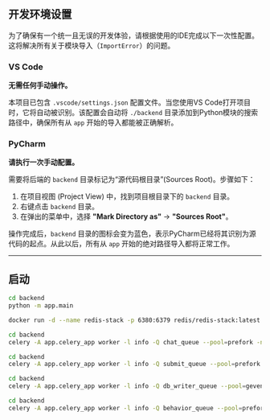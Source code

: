 ## 开发环境设置

为了确保有一个统一且无误的开发体验，请根据使用的IDE完成以下一次性配置。这将解决所有关于模块导入（`ImportError`）的问题。

### VS Code

**无需任何手动操作。**

本项目已包含 `.vscode/settings.json` 配置文件。当您使用VS Code打开项目时，它将自动被识别。该配置会自动将 `./backend` 目录添加到Python模块的搜索路径中，确保所有从 `app` 开始的导入都能被正确解析。

### PyCharm 

**请执行一次手动配置。**

需要将后端的 `backend` 目录标记为“源代码根目录”(Sources Root)。步骤如下：

1.  在项目视图 (Project View) 中，找到项目根目录下的 `backend` 目录。
2.  右键点击 `backend` 目录。
3.  在弹出的菜单中，选择 **"Mark Directory as"** -> **"Sources Root"**。

操作完成后，`backend` 目录的图标会变为蓝色，表示PyCharm已经将其识别为源代码的起点。从此以后，所有从 `app` 开始的绝对路径导入都将正常工作。

---


## 启动

```zsh
cd backend
python -m app.main
```

```zsh
docker run -d --name redis-stack -p 6380:6379 redis/redis-stack:latest
```

```zsh
cd backend
celery -A app.celery_app worker -l info -Q chat_queue --pool=prefork -n ai_worker@%h
```

```zsh
cd backend
celery -A app.celery_app worker -l info -Q submit_queue --pool=prefork -n submit_worker@%h
```

```zsh
cd backend
celery -A app.celery_app worker -l info -Q db_writer_queue --pool=gevent -n db_worker@%h
```

```zsh
cd backend
celery -A app.celery_app worker -l info -Q behavior_queue --pool=prefork -n behavior_worker@%h
```